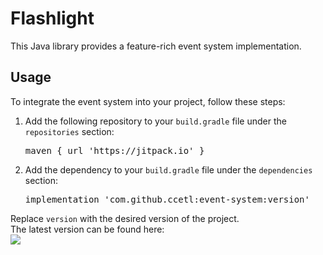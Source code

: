 # Flashlight

This Java library provides a feature-rich event system implementation.

## Usage

To integrate the event system into your project, follow these steps:
1. Add the following repository to your <code>build.gradle</code> file under the <code>repositories</code> section:
   <pre>
   maven { url 'https://jitpack.io' }
   </pre>
2. Add the dependency to your <code>build.gradle</code> file under the <code>dependencies</code> section:
   <pre>
   implementation 'com.github.ccetl:event-system:version'
   </pre>
Replace <code>version</code> with the desired version of the project. <br>
The latest version can be found here: <br>
[![](https://jitpack.io/v/ccetl/event-system.svg)](https://jitpack.io/#ccetl/event-system)
